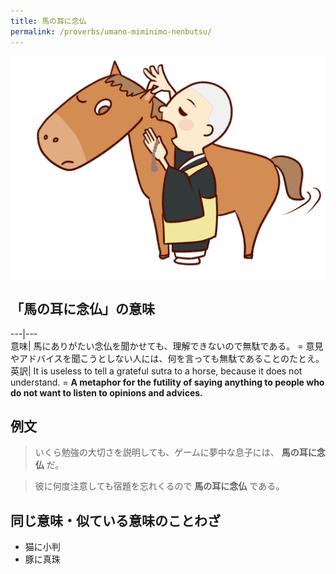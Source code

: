 ```yaml
---
title: 馬の耳に念仏
permalink: /proverbs/umano-miminimo-nenbutsu/
---
```


![](/assets/images/proverbs/umano-mimini-nenjitsu-1024x724.png)

## 「馬の耳に念仏」の意味

---|---  
意味| 馬にありがたい念仏を聞かせても、理解できないので無駄である。 = 意見やアドバイスを聞こうとしない人には、何を言っても無駄であることのたとえ。 
英訳| It is useless to tell a grateful sutra to a horse, because it does not understand.  = **A metaphor for the futility of saying anything to people who do not want to listen to opinions and advices.**  

##  例文

> いくら勉強の大切さを説明しても、ゲームに夢中な息子には、 **馬の耳に念仏** だ。

> 彼に何度注意しても宿題を忘れくるので **馬の耳に念仏** である。

## 同じ意味・似ている意味のことわざ

* 猫に小判
* 豚に真珠
